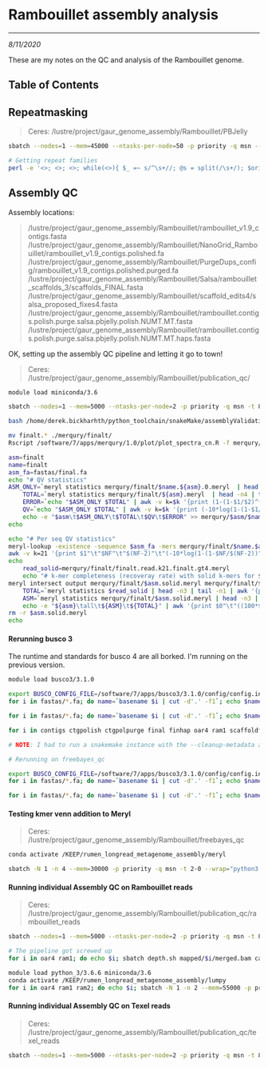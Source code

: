 # Rambouillet assembly analysis
---
*8/11/2020*

These are my notes on the QC and analysis of the Rambouillet genome.

## Table of Contents

## Repeatmasking

> Ceres: /lustre/project/gaur_genome_assembly/Rambouillet/PBJelly

```bash
sbatch --nodes=1 --mem=45000 --ntasks-per-node=50 -p priority -q msn --wrap="/lustre/project/rumen_longread_metagenome_assembly/binaries/RepeatMasker/RepeatMasker -pa 50 -q -species sheep -no_is -gff rambouillet.PBJelly.fa"

# Getting repeat families
perl -e '<>; <>; <>; while(<>){ $_ =~ s/^\s+//; @s = split(/\s+/); $orient = ($s[8] eq "+")? "+" : "-"; $qlen = $s[12] - $s[11]; print "$s[4]\t$s[5]\t$s[6]\t$orient\t$s[9]\t$s[10]\t$qlen\n";}' < rambouillet.PBJelly.fa.out > rambouillet.PBJelly.fa.famrepeat.bed
``` 

## Assembly QC

Assembly locations:

>/lustre/project/gaur_genome_assembly/Rambouillet/rambouillet_v1.9_contigs.fasta
>/lustre/project/gaur_genome_assembly/Rambouillet/NanoGrid_Rambouillet/rambouillet_v1.9_contigs.polished.fa
>/lustre/project/gaur_genome_assembly/Rambouillet/PurgeDups_config/rambouillet_v1.9_contigs.polished.purged.fa
>/lustre/project/gaur_genome_assembly/Rambouillet/Salsa/rambouillet_scaffolds_3/scaffolds_FINAL.fasta
>/lustre/project/gaur_genome_assembly/Rambouillet/scaffold_edits4/salsa_proposed_fixes4.fasta
>/lustre/project/gaur_genome_assembly/Rambouillet/rambouillet.contigs.polish.purge.salsa.pbjelly.polish.NUMT.MT.fasta
>/lustre/project/gaur_genome_assembly/Rambouillet/rambouillet.contigs.polish.purge.salsa.pbjelly.polish.NUMT.MT.haps.fasta

OK, setting up the assembly QC pipeline and letting it go to town!

> Ceres: /lustre/project/gaur_genome_assembly/Rambouillet/publication_qc/

```bash
module load miniconda/3.6

sbatch --nodes=1 --mem=5000 --ntasks-per-node=2 -p priority -q msn -t 8-0 snakemake --cluster-config ~/python_toolchain/snakeMake/assemblyValidation/cluster.json --cluster "sbatch --nodes={cluster.nodes} --ntasks-per-node={cluster.ntasks-per-node} --mem={cluster.mem} --partition={cluster.partition} -q {cluster.qos} -o {cluster.stdout} -t 8-0" -p --jobs 250 -s ~/python_toolchain/snakeMake/assemblyValidation/assemblyValidation --use-conda

bash /home/derek.bickharhth/python_toolchain/snakeMake/assemblyValidation/scripts/spectra-cn.revised.sh mapped/meryl_db.meryl /lustre/project/gaur_genome_assembly/Rambouillet/rambouillet.contigs.polish.purge.salsa.pbjelly.polish.NUMT.MT.fasta finalt finalt

mv finalt.* ./merqury/finalt/
Rscript /software/7/apps/merqury/1.0/plot/plot_spectra_cn.R -f merqury/finalt/finalt.spectra-asm.hist -o finalt.spectra-asm -z merqury/finalt/finalt.dist_only.hist --pdf

asm=finalt
name=finalt
asm_fa=fastas/final.fa
echo "# QV statistics"
ASM_ONLY=`meryl statistics merqury/finalt/$name.${asm}.0.meryl  | head -n4 | tail -n1 | awk '{print $2}'`
    TOTAL=`meryl statistics merqury/finalt/${asm}.meryl  | head -n4 | tail -n1 | awk '{print $2}'`
    ERROR=`echo "$ASM_ONLY $TOTAL" | awk -v k=$k '{print (1-(1-$1/$2)^(1/k))}'`
    QV=`echo "$ASM_ONLY $TOTAL" | awk -v k=$k '{print (-10*log(1-(1-$1/$2)^(1/k))/log(10))}'`
    echo -e "$asm\t$ASM_ONLY\t$TOTAL\t$QV\t$ERROR" >> merqury/$asm/$name.qv
echo

echo "# Per seq QV statistics"
meryl-lookup -existence -sequence $asm_fa -mers merqury/finalt/$name.$asm.0.meryl/ | \
awk -v k=21 '{print $1"\t"$NF"\t"$(NF-2)"\t"(-10*log(1-(1-$NF/$(NF-2))^(1/k))/log(10))"\t"(1-(1-$NF/$(NF-2))^(1/k))}' > merqury/finalt/$name.$asm.qv
echo
	read_solid=merqury/finalt/finalt.read.k21.finalt.gt4.meryl
    echo "# k-mer completeness (recoveray rate) with solid k-mers for $asm with > $filt counts"
meryl intersect output merqury/finalt/$asm.solid.meryl merqury/finalt/$asm.meryl $read_solid
    TOTAL=`meryl statistics $read_solid | head -n3 | tail -n1 | awk '{print $2}'`
    ASM=`meryl statistics merqury/finalt/$asm.solid.meryl | head -n3 | tail -n1 | awk '{print $2}'`
    echo -e "${asm}\tall\t${ASM}\t${TOTAL}" | awk '{print $0"\t"((100*$3)/$4)}' > merqury/$asm/$name.completeness.stats
rm -r $asm.solid.meryl
echo
```

#### Rerunning busco 3

The runtime and standards for busco 4 are all borked. I'm running on the previous version.

```bash
module load busco3/3.1.0

export BUSCO_CONFIG_FILE=/software/7/apps/busco3/3.1.0/config/config.ini.default
for i in fastas/*.fa; do name=`basename $i | cut -d'.' -f1`; echo $name; mkdir $name"_btemp"; cp -Rp /software/apps/augustus/gcc/64/3.2.3/config $name"_btemp/AUGUSTUS_CONFIG"; done

for i in fastas/*.fa; do name=`basename $i | cut -d'.' -f1`; echo $name; sbatch -N 1 -n 70 --mem=350000 -p priority -q msn --wrap="export AUGUSTUS_CONFIG_PATH=/lustre/project/gaur_genome_assembly/Rambouillet/rambouillet_qc/${name}_btemp/AUGUSTUS_CONFIG; run_BUSCO.py -i $i -o temp_${name} -c 70 -l /reference/data/BUSCO/v3/mammalia_odb9 -m genome"; done

for i in contigs ctgpolish ctgpolpurge final finhap oar4 ram1 scaffoldfixed scaffolds; do echo $i; cp run_temp_$i/short_summary*.txt busco/$i/busco_summary.txt; done

# NOTE: I had to run a snakemake instance with the --cleanup-metadata argument for two of the files

# Rerunning on freebayes_qc

export BUSCO_CONFIG_FILE=/software/7/apps/busco3/3.1.0/config/config.ini.default
for i in fastas/*.fa; do name=`basename $i | cut -d'.' -f1`; echo $name; mkdir $name"_btemp"; cp -Rp /software/apps/augustus/gcc/64/3.2.3/config $name"_btemp/AUGUSTUS_CONFIG"; done

for i in fastas/*.fa; do name=`basename $i | cut -d'.' -f1`; echo $name; sbatch -N 1 -n 70 --mem=350000 -p priority -q msn -t 6-0 --wrap="export AUGUSTUS_CONFIG_PATH=/lustre/project/gaur_genome_assembly/Rambouillet/freebayes_qc/${name}_btemp/AUGUSTUS_CONFIG; run_BUSCO.py -i $i -o temp_${name} -c 70 -l /reference/data/BUSCO/v3/mammalia_odb9 -m genome"; done
```


#### Testing kmer venn addition to Meryl

> Ceres: /lustre/project/gaur_genome_assembly/Rambouillet/freebayes_qc

```bash
conda activate /KEEP/rumen_longread_metagenome_assembly/meryl

sbatch -N 1 -n 4 --mem=30000 -p priority -q msn -t 2-0 --wrap="python3 ~/python_toolchain/sequenceData/merylVennUpset.py -m /lustre/project/rumen_longread_metagenome_assembly/binaries/meryl/build/bin/meryl -o ram_freebayes_comp -d merqury/finalt/finalt.meryl -d merqury/finhap/finhap.meryl -d merqury/freebayes/freebayes.meryl -d merqury/freehap/freehap.meryl -d merqury/freethap/freethap.meryl -d merqury/freetwo/freetwo.meryl -d merqury/ram1/ram1.meryl -d mapped/meryl_db.meryl"
```


#### Running individual Assembly QC on Rambouillet reads

> Ceres: /lustre/project/gaur_genome_assembly/Rambouillet/publication_qc/rambouillet_reads

```bash
sbatch --nodes=1 --mem=5000 --ntasks-per-node=2 -p priority -q msn -t 8-0 snakemake --cluster-config ~/python_toolchain/snakeMake/assemblyValidation/cluster.json --cluster "sbatch --nodes={cluster.nodes} --ntasks-per-node={cluster.ntasks-per-node} --mem={cluster.mem} --partition={cluster.partition} -q {cluster.qos} -o {cluster.stdout} -t 8-0" -p --jobs 250 -s ~/python_toolchain/snakeMake/assemblyValidation/assemblyValidation --use-conda

# The pipeline got screwed up
for i in oar4 ram1; do echo $i; sbatch depth.sh mapped/$i/merged.bam calls/$i/merged_depth.txt; done

module load python_3/3.6.6 miniconda/3.6
conda activate /KEEP/rumen_longread_metagenome_assembly/lumpy
for i in oar4 ram1 ram2; do echo $i; sbatch -N 1 -n 2 --mem=55000 -p priority -q msn --wrap="lumpyexpress -B mapped/$i/merged.bam -o calls/$i/merged_lumpy.vcf -v 2> logs/$i/lumpy_rerun.log"  ; done
```


#### Running individual Assembly QC on Texel reads

> Ceres: /lustre/project/gaur_genome_assembly/Rambouillet/publication_qc/texel_reads

```bash
sbatch --nodes=1 --mem=5000 --ntasks-per-node=2 -p priority -q msn -t 8-0 snakemake --cluster-config ~/python_toolchain/snakeMake/assemblyValidation/cluster.json --cluster "sbatch --nodes={cluster.nodes} --ntasks-per-node={cluster.ntasks-per-node} --mem={cluster.mem} --partition={cluster.partition} -q {cluster.qos} -o {cluster.stdout} -t 8-0" -p --jobs 250 -s ~/python_toolchain/snakeMake/assemblyValidation/assemblyValidation --use-conda
```